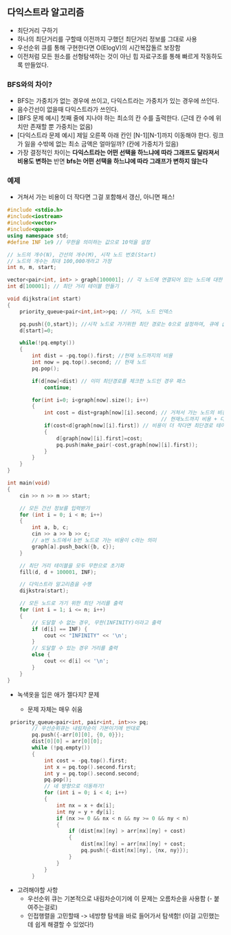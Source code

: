 ## 다익스트라 알고리즘

- 최단거리 구하기
- 하나의 최단거리를 구할때 이전까지 구했던 최단거리 정보를 그대로 사용
- 우선순위 큐를 통해 구현한다면 O(ElogV)의 시간복잡돌르 보장함
- 이전처럼 모든 원소를 선형탐색하는 것이 아닌 힙 자료구조를 통해 빠르게 작동하도록 만들었다.

### BFS와의 차이?

- BFS는 가중치가 없는 경우에 쓰이고, 다익스트라는 가중치가 있는 경우에 쓰인다.
- 음수간선이 없을때 다익스트라가 쓰인다.
- [BFS 문제 예시] 첫째 줄에 지나야 하는 최소의 칸 수를 출력한다. (근데 칸 수에 위치만 존재할 뿐 가중치는 없음)
- [다익스트라 문제 예시] 제일 오른쪽 아래 칸인 [N-1][N-1]까지 이동해야 한다. 링크가 잃을 수밖에 없는 최소 금액은 얼마일까? (칸에 가중치가 있음)
- 가장 결정적인 차이는 **다익스트라는 어떤 선택을 하느냐에 따라 그래프도 달라져서 비용도 변하는** 반면 **bfs는 어떤 선택을 하느냐에 따라 그래프가 변하지 않는다**

### 예제

- 거쳐서 가는 비용이 더 작다면 그걸 포함해서 갱신, 아니면 패스!

```cpp
#include <stdio.h>
#include<iostream>
#include<vector>
#include<queue>
using namespace std;
#define INF 1e9 // 무한을 의미하는 값으로 10억을 설정

// 노드의 개수(N), 간선의 개수(M), 시작 노드 번호(Start)
// 노드의 개수는 최대 100,000개라고 가정
int n, m, start;

vector<pair<int, int> > graph[100001]; // 각 노드에 연결되어 있는 노드에 대한 정보를 담는 배열
int d[100001]; // 최단 거리 테이블 만들기

void dijkstra(int start)
{
    priority_queue<pair<int,int>>pq; // 거리, 노드 인덱스

    pq.push({0,start}); //시작 노드로 가기위한 최단 경로는 0으로 설정하여, 큐에 삽입.
    d[start]=0;

    while(!pq.empty())
    {
        int dist = -pq.top().first; //현재 노드까지의 비용
        int now = pq.top().second; // 현재 노드
        pq.pop();

        if(d[now]<dist) // 이미 최단경로를 체크한 노드인 경우 패스
            continue;

        for(int i=0; i<graph[now].size(); i++)
        {
            int cost = dist+graph[now][i].second; // 거쳐서 가는 노드의 비용을 계산
                                                  // 현재노드까지 비용 + 다음 노드 비용
            if(cost<d[graph[now][i].first]) // 비용이 더 작다면 최단경로 테이블 값을 갱신.
            {
                d[graph[now][i].first]=cost;
                pq.push(make_pair(-cost,graph[now][i].first));
            }
        }
    }
}

int main(void)
{
    cin >> n >> m >> start;

    // 모든 간선 정보를 입력받기
    for (int i = 0; i < m; i++)
    {
        int a, b, c;
        cin >> a >> b >> c;
        // a번 노드에서 b번 노드로 가는 비용이 c라는 의미
        graph[a].push_back({b, c});
    }

    // 최단 거리 테이블을 모두 무한으로 초기화
    fill(d, d + 100001, INF);

    // 다익스트라 알고리즘을 수행
    dijkstra(start);

    // 모든 노드로 가기 위한 최단 거리를 출력
    for (int i = 1; i <= n; i++)
    {
        // 도달할 수 없는 경우, 무한(INFINITY)이라고 출력
        if (d[i] == INF) {
            cout << "INFINITY" << '\n';
        }
        // 도달할 수 있는 경우 거리를 출력
        else {
            cout << d[i] << '\n';
        }
    }
}
```

- 녹색옷을 입은 애가 젤다지? 문제

  - 문제 자체는 매우 쉬움

```cpp
 priority_queue<pair<int, pair<int, int>>> pq;
        // 우선순위큐는 내림차순이 기본이기에 반대로
        pq.push({-arr[0][0], {0, 0}});
        dist[0][0] = arr[0][0];
        while (!pq.empty())
        {
            int cost = -pq.top().first;
            int x = pq.top().second.first;
            int y = pq.top().second.second;
            pq.pop();
            // 네 방향으로 이동하기!
            for (int i = 0; i < 4; i++)
            {
                int nx = x + dx[i];
                int ny = y + dy[i];
                if (nx >= 0 && nx < n && ny >= 0 && ny < n)
                {
                    if (dist[nx][ny] > arr[nx][ny] + cost)
                    {
                        dist[nx][ny] = arr[nx][ny] + cost;
                        pq.push({-dist[nx][ny], {nx, ny}});
                    }
                }
            }
        }
```

- 고려해야할 사항
  - 우선순위 큐는 기본적으로 내림차순이기에 이 문제는 오름차순을 사용함 (- 붙여주는걸로)
  - 인접행렬을 고민할때 -> 네방향 탐색을 바로 들어가서 탐색함!
    (이걸 고민했는데 쉽게 해결할 수 있었다!)
